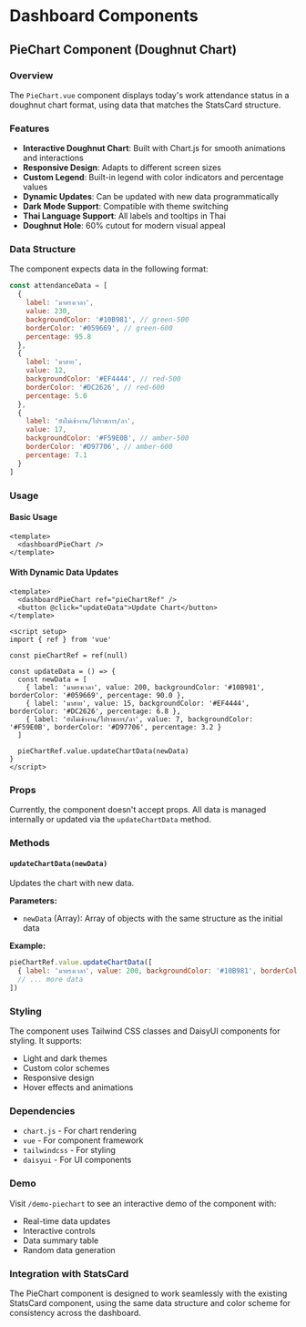 # Dashboard Components

## PieChart Component (Doughnut Chart)

### Overview
The `PieChart.vue` component displays today's work attendance status in a doughnut chart format, using data that matches the StatsCard structure.

### Features
- **Interactive Doughnut Chart**: Built with Chart.js for smooth animations and interactions
- **Responsive Design**: Adapts to different screen sizes
- **Custom Legend**: Built-in legend with color indicators and percentage values
- **Dynamic Updates**: Can be updated with new data programmatically
- **Dark Mode Support**: Compatible with theme switching
- **Thai Language Support**: All labels and tooltips in Thai
- **Doughnut Hole**: 60% cutout for modern visual appeal

### Data Structure
The component expects data in the following format:

```javascript
const attendanceData = [
  { 
    label: 'มาตรงเวลา',
    value: 230,
    backgroundColor: '#10B981', // green-500
    borderColor: '#059669', // green-600
    percentage: 95.8
  },
  { 
    label: 'มาสาย',
    value: 12,
    backgroundColor: '#EF4444', // red-500
    borderColor: '#DC2626', // red-600
    percentage: 5.0
  },
  { 
    label: 'ยังไม่เข้างาน/ไปราชการ/ลา',
    value: 17,
    backgroundColor: '#F59E0B', // amber-500
    borderColor: '#D97706', // amber-600
    percentage: 7.1
  }
]
```

### Usage

#### Basic Usage
```vue
<template>
  <dashboardPieChart />
</template>
```

#### With Dynamic Data Updates
```vue
<template>
  <dashboardPieChart ref="pieChartRef" />
  <button @click="updateData">Update Chart</button>
</template>

<script setup>
import { ref } from 'vue'

const pieChartRef = ref(null)

const updateData = () => {
  const newData = [
    { label: 'มาตรงเวลา', value: 200, backgroundColor: '#10B981', borderColor: '#059669', percentage: 90.0 },
    { label: 'มาสาย', value: 15, backgroundColor: '#EF4444', borderColor: '#DC2626', percentage: 6.8 },
    { label: 'ยังไม่เข้างาน/ไปราชการ/ลา', value: 7, backgroundColor: '#F59E0B', borderColor: '#D97706', percentage: 3.2 }
  ]
  
  pieChartRef.value.updateChartData(newData)
}
</script>
```

### Props
Currently, the component doesn't accept props. All data is managed internally or updated via the `updateChartData` method.

### Methods

#### `updateChartData(newData)`
Updates the chart with new data.

**Parameters:**
- `newData` (Array): Array of objects with the same structure as the initial data

**Example:**
```javascript
pieChartRef.value.updateChartData([
  { label: 'มาตรงเวลา', value: 200, backgroundColor: '#10B981', borderColor: '#059669', percentage: 90.0 },
  // ... more data
])
```

### Styling
The component uses Tailwind CSS classes and DaisyUI components for styling. It supports:
- Light and dark themes
- Custom color schemes
- Responsive design
- Hover effects and animations

### Dependencies
- `chart.js` - For chart rendering
- `vue` - For component framework
- `tailwindcss` - For styling
- `daisyui` - For UI components

### Demo
Visit `/demo-piechart` to see an interactive demo of the component with:
- Real-time data updates
- Interactive controls
- Data summary table
- Random data generation

### Integration with StatsCard
The PieChart component is designed to work seamlessly with the existing StatsCard component, using the same data structure and color scheme for consistency across the dashboard. 